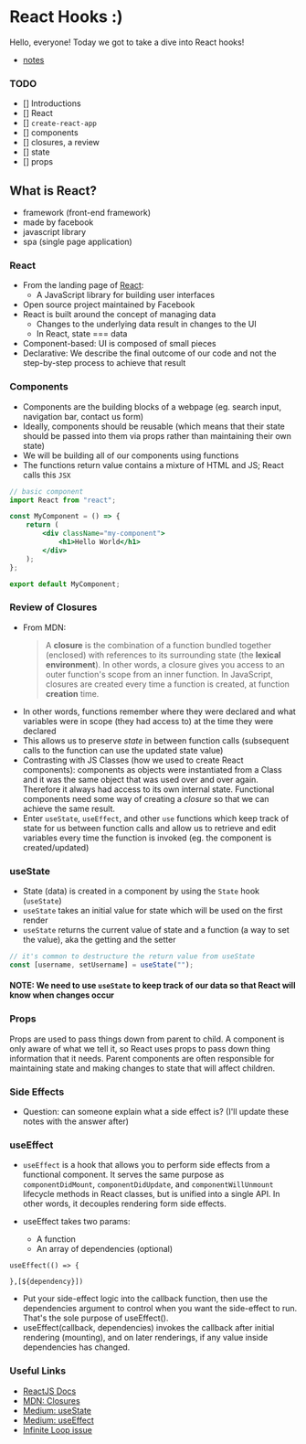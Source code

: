 # React Hooks :)

Hello, everyone! Today we got to take a dive into React hooks!

- [notes](https://github.com/connkat/)

### TODO

- [] Introductions
- [] React
- [] `create-react-app`
- [] components
- [] closures, a review
- [] state
- [] props

## What is React?

- framework (front-end framework)
- made by facebook
- javascript library
- spa (single page application)

### React

- From the landing page of [React](https://reactjs.org/):
  - A JavaScript library for building user interfaces
- Open source project maintained by Facebook
- React is built around the concept of managing data
  - Changes to the underlying data result in changes to the UI
  - In React, state === data
- Component-based: UI is composed of small pieces
- Declarative: We describe the final outcome of our code and not the step-by-step process to achieve that result

### Components

- Components are the building blocks of a webpage (eg. search input, navigation bar, contact us form)
- Ideally, components should be reusable (which means that their state should be passed into them via props rather than maintaining their own state)
- We will be building all of our components using functions
- The functions return value contains a mixture of HTML and JS; React calls this `JSX`

```jsx
// basic component
import React from "react";

const MyComponent = () => {
	return (
		<div className="my-component">
			<h1>Hello World</h1>
		</div>
	);
};

export default MyComponent;
```

### Review of Closures

- From MDN:
  > A **closure** is the combination of a function bundled together (enclosed) with references to its surrounding state (the **lexical environment**). In other words, a closure gives you access to an outer function's scope from an inner function. In JavaScript, closures are created every time a function is created, at function **creation** time.
- In other words, functions remember where they were declared and what variables were in scope (they had access to) at the time they were declared
- This allows us to preserve _state_ in between function calls (subsequent calls to the function can use the updated state value)
- Contrasting with JS Classes (how we used to create React components): components as objects were instantiated from a Class and it was the same object that was used over and over again. Therefore it always had access to its own internal state. Functional components need some way of creating a _closure_ so that we can achieve the same result.
- Enter `useState`, `useEffect`, and other `use` functions which keep track of state for us between function calls and allow us to retrieve and edit variables every time the function is invoked (eg. the component is created/updated)

### useState

- State (data) is created in a component by using the `State` hook (`useState`)
- `useState` takes an initial value for state which will be used on the first render
- `useState` returns the current value of state and a function (a way to set the value), aka the getting and the setter

```js
// it's common to destructure the return value from useState
const [username, setUsername] = useState("");
```

#### NOTE: We need to use `useState` to keep track of our data so that React will know when changes occur

### Props
Props are used to pass things down from parent to child. A component is only aware of what we tell it, so React uses props to pass down thing information that it needs. Parent components are often responsible for maintaining state and making changes to state that will affect children. 

### Side Effects

- Question: can someone explain what a side effect is? 
(I'll update these notes with the answer after)

### useEffect

- `useEffect` is a hook that allows you to perform side effects from a functional component. It serves the same purpose as `componentDidMount`, `componentDidUpdate`, and `componentWillUnmount` lifecycle methods in React classes, but is unified into a single API. In other words, it decouples rendering form side effects.

- useEffect takes two params:
	- A function
	- An array of dependencies (optional)

```
useEffect(() => {

},[${dependency}])
```

- Put your side-effect logic into the callback function, then use the dependencies argument to control when you want the side-effect to run. That's the sole purpose of useEffect().
- useEffect(callback, dependencies) invokes the callback after initial rendering (mounting), and on later renderings, if any value inside dependencies has changed.

### Useful Links

- [ReactJS Docs](https://reactjs.org/docs/getting-started.html)
- [MDN: Closures](https://developer.mozilla.org/en-US/docs/Web/JavaScript/Closures)
- [Medium: useState ](https://medium.com/@aryanyash999/all-you-need-to-know-about-react-hooks-usestate-2d493f1be3d9)
- [Medium: useEffect](https://medium.com/@dev-john-nguyen/how-to-useeffect-in-react-97c4e6dc0a88)
- [Infinite Loop issue](https://dmitripavlutin.com/react-useeffect-infinite-loop/)
